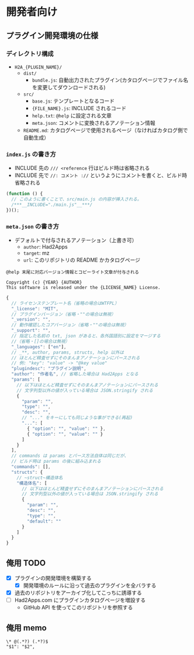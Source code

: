 # 開発者向け

## プラグイン開発環境の仕様

### ディレクトリ構成

- `H2A_{PLUGIN_NAME}/`
  - `dist/`
    - `bundle.js`: 自動出力されたプラグイン(カタログページでファイル名を変更してダウンロードされる)
  - `src/`
    - `base.js`: テンプレートとなるコード
    - `{FILE_NAME}.js`: INCLUDE されるコード
    - `help.txt`: `@help` に設定される文章
    - `meta.json`: コメントに変換されるアノテーション情報
  - `README.md`: カタログページで使用されるページ（なければカタログ側で自動生成）

### `index.js` の書き方

- INCLUDE 先の `/// <reference` 行はビルド時は省略される
- INCLUDE 先で `//: コメント ://` というようにコメントを書くと、ビルド時省略される

```js
(function () {
  // このように書くことで、src/main.js の内容が挿入される。
  /***__INCLUDE="./main.js"__***/
})();
```

### `meta.json` の書き方

- デフォルトで付与されるアノテーション（上書き可）
  - `author`: Had2Apps
  - `target`: mz
  - `url`: このリポジトリの README かカタログページ

```
@help 末尾に対応バージョン情報とコピーライト文章が付与される

Copyright (c) {YEAR} {AUTHOR}
This software is released under the {LICENSE_NAME} License.
```

```js
{
  // ライセンステンプレート名（省略の場合はWTFPL）
  "_license": "MIT",
  // プラグインバージョン（省略・""の場合は無視）
  "_version": "",
  // 動作確認したコアバージョン（省略・""の場合は無視）
  "_support": "",
  // 指定した名前の txt, json があると、各外国語別に設定をマージする
  //（省略・[]の場合は無視）
  "_languages": ["en"],
  // _**, author, params, structs, help 以外は
  // ほとんど精査せずにそのまんまアノテーションにパースされる
  // 例: "key": "value" -> "@key value"
  "plugindesc": "プラグイン説明",
  "author": "作者名", // 省略した場合は Had2Apps となる
  "params": [
    // 以下はほとんど精査せずにそのまんまアノテーションにパースされる
    // 文字列型以外の値が入っている場合は JSON.stringify される
    {
      "param": "",
      "type": "",
      "desc": "",
      // "..." をキーにしても同じような事ができる(再起)
      "...": [
        { "option": "", "value": "" },
        { "option": "", "value": "" }
      ]
    }
  ],
  // commands は params とパース方法自体は同じだが、
  // ビルド時は params の後に組み込まれる
  "commands": [],
  "structs": {
    // ~struct~構造体名
    "構造体名": [
      // 以下はほとんど精査せずにそのまんまアノテーションにパースされる
      // 文字列型以外の値が入っている場合は JSON.stringify される
      {
        "param": "",
        "desc": "",
        "type": "",
        "default": ""
      }
    ]
  }
}
```

## 俺用 TODO

- [x] プラグインの開発環境を構築する
  - [x] 開発環境のルールに沿って過去のプラグインを全バラする
- [x] 過去のリポジトリをアーカイブ化してこっちに誘導する
- [ ] Had2Apps.com にプラグインカタログページを増設する
  - GitHub API を使ってこのリポジトリを参照する

## 俺用 memo

```
\* @(.*?) (.*?)$
"$1": "$2",
```
